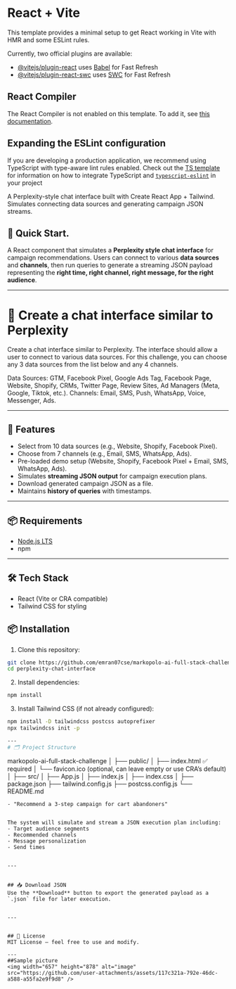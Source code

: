 # React + Vite

This template provides a minimal setup to get React working in Vite with HMR and some ESLint rules.

Currently, two official plugins are available:

- [@vitejs/plugin-react](https://github.com/vitejs/vite-plugin-react/blob/main/packages/plugin-react) uses [Babel](https://babeljs.io/) for Fast Refresh
- [@vitejs/plugin-react-swc](https://github.com/vitejs/vite-plugin-react/blob/main/packages/plugin-react-swc) uses [SWC](https://swc.rs/) for Fast Refresh

## React Compiler

The React Compiler is not enabled on this template. To add it, see [this documentation](https://react.dev/learn/react-compiler/installation).

## Expanding the ESLint configuration

If you are developing a production application, we recommend using TypeScript with type-aware lint rules enabled. Check out the [TS template](https://github.com/vitejs/vite/tree/main/packages/create-vite/template-react-ts) for information on how to integrate TypeScript and [`typescript-eslint`](https://typescript-eslint.io) in your project


A Perplexity-style chat interface built with Create React App + Tailwind.
Simulates connecting data sources and generating campaign JSON streams.


## 🚀 Quick Start.

A React component that simulates a **Perplexity style chat interface** for campaign recommendations. 
Users can connect to various **data sources** and **channels**, then run queries to generate a streaming JSON payload 
representing the **right time, right channel, right message, for the right audience**.


---

# 📂 Create a chat interface similar to Perplexity

Create a chat interface similar to Perplexity. The interface should allow a user to connect to various data sources. For this challenge, you can choose any 3 data sources from the list below and any 4 channels.

Data Sources: GTM, Facebook Pixel, Google Ads Tag, Facebook Page, Website, Shopify, CRMs, Twitter Page, Review Sites, Ad Managers (Meta, Google, Tiktok, etc.).
Channels: Email, SMS, Push, WhatsApp, Voice, Messenger, Ads. 

---

## 🚀 Features
- Select from 10 data sources (e.g., Website, Shopify, Facebook Pixel).
- Choose from 7 channels (e.g., Email, SMS, WhatsApp, Ads).
- Pre-loaded demo setup (Website, Shopify, Facebook Pixel + Email, SMS, WhatsApp, Ads).
- Simulates **streaming JSON output** for campaign execution plans.
- Download generated campaign JSON as a file.
- Maintains **history of queries** with timestamps.
---

## 📦 Requirements
- [Node.js LTS](https://nodejs.org/en/download/) 
- npm  

---

## 🛠️ Tech Stack
- React (Vite or CRA compatible)
- Tailwind CSS for styling

## 📦 Installation


1. Clone this repository:
```bash
git clone https://github.com/emran07cse/markopolo-ai-full-stack-challenge.git
cd perplexity-chat-interface
```


2. Install dependencies:
```bash
npm install
```


3. Install Tailwind CSS (if not already configured):
```bash
npm install -D tailwindcss postcss autoprefixer
npx tailwindcss init -p

---
# 🗂 Project Structure
```
markopolo-ai-full-stack-challenge
│
├── public/
│   ├── index.html      ✅ required
│   └── favicon.ico     (optional, can leave empty or use CRA’s default)
│
├── src/
│   ├── App.js
│   ├── index.js
│   ├── index.css
│
├── package.json
├── tailwind.config.js
├── postcss.config.js
└── README.md

```## 🎯 Example Query
- "Recommend a 3-step campaign for cart abandoners"


The system will simulate and stream a JSON execution plan including:
- Target audience segments
- Recommended channels
- Message personalization
- Send times


---


## 📥 Download JSON
Use the **Download** button to export the generated payload as a `.json` file for later execution.


---


## 📜 License
MIT License — feel free to use and modify.

--- 
##Sample picture
<img width="657" height="878" alt="image" src="https://github.com/user-attachments/assets/117c321a-792e-46dc-a588-a55fa2e9f9d8" />
